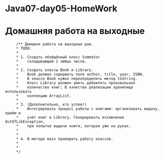 # Java07-day05-HomeWork
# Домашняя работа на выходные

         /** Домашня работа на выходные дни.
         * TODO:
         *
         * 1. Создать обобщённый класс Summator
         *    складывающий 2 любых числа.
         *
         * 2. Создать классы Book и Library.
         *    Book должен содержать поля author, title, year, ISBN.
         *    В классе Book нужно переопределить метод toString.
         *    Класс Library должен уметь дабавлять произвольное
         *    количество книг; В качестве реализации хранилища использовать
         *    коллекцию ArrayList.
         *
         * 3. (Дополнительно, кто успеет)
         *    Интегрировать процесс работы с книгами: организовать выдачу, приём и
         *    учёт книг в Library. Генерировать исключение OutOfLibException,
         *    при попытке выдачи книги, которая уже на руках.
         *
         *
         * 4. В методе main проверить работу классов.
         *
         *
         */
